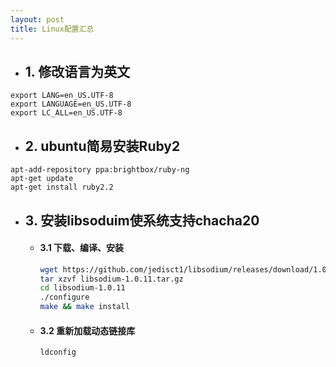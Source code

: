 ```yaml
---
layout: post
title: Linux配置汇总
---
```

*  ## 1. 修改语言为英文
```
export LANG=en_US.UTF-8
export LANGUAGE=en_US.UTF-8
export LC_ALL=en_US.UTF-8
```

* ## 2. ubuntu简易安装Ruby2
```
apt-add-repository ppa:brightbox/ruby-ng
apt-get update
apt-get install ruby2.2
```

* ## 3. 安装libsoduim使系统支持chacha20
  * #### 3.1 下载、编译、安装  

    ```bash
    wget https://github.com/jedisct1/libsodium/releases/download/1.0.11/libsodium-1.0.11.tar.gz  
    tar xzvf libsodium-1.0.11.tar.gz  
    cd libsodium-1.0.11  
    ./configure  
    make && make install
    ```

  * #### 3.2 重新加载动态链接库 

    ```bash
    ldconfig
    ```

